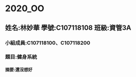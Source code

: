 # 2020_OO

## 姓名:林妙華 學號:C107118108 班級:資管3A

### 小組成員:C107118100、C107118200

### 題目:健身系統

#### 摘要:還沒想好
